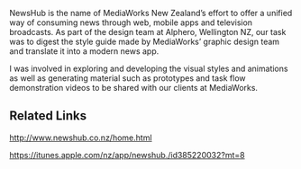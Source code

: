 NewsHub is the name of MediaWorks New Zealand’s effort to offer a unified way of consuming news through web, mobile apps and television broadcasts. As part of the design team at Alphero, Wellington NZ, our task was to digest the style guide made by MediaWorks’ graphic design team and translate it into a modern news app.

I was involved in exploring and developing the visual styles and animations as well as generating material such as prototypes and task flow demonstration videos to be shared with our clients at MediaWorks.

## Related Links

http://www.newshub.co.nz/home.html

https://itunes.apple.com/nz/app/newshub./id385220032?mt=8
